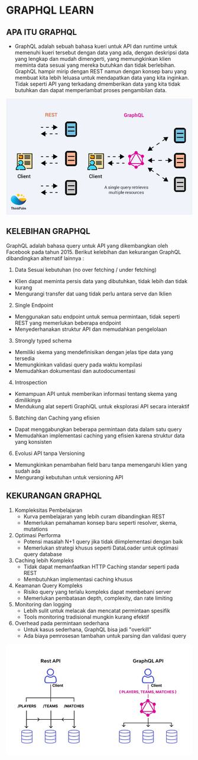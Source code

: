 # GRAPHQL LEARN

## APA ITU GRAPHQL
- GraphQL adalah sebuah bahasa kueri untuk API dan runtime untuk memenuhi kueri tersebut dengan data yang ada, dengan deskripsi data yang lengkap dan mudah dimengerti, yang memungkinkan klien meminta data sesuai yang mereka butuhkan dan tidak berlebihan. GraphQL hampir mirip dengan REST namun dengan konsep baru yang membuat kita lebih leluasa untuk mendapatkan data yang kita inginkan. Tidak seperti API yang terkadang dmemberikan data yang kita tidak butuhkan dan dapat memperlambat proses pengambilan data.

![graphql_alur.jpg](image/graphql_alur.jpg)

## KELEBIHAN GRAPHQL
GraphQL adalah bahasa query untuk API yang dikembangkan oleh Facebook pada tahun 2015. Berikut kelebihan dan kekurangan GraphQL dibandingkan alternatif lainnya :
1. Data Sesuai kebutuhan (no over fetching / under fetching)
  - Klien dapat meminta persis data yang dibutuhkan, tidak lebih dan tidak kurang
  - Mengurangi transfer dat uang tidak perlu antara serve dan lklien
2. Single Endpoint
  - Menggunakan satu endpoint untuk semua permintaan, tidak seperti REST yang memerlukan beberapa endpoint
  - Menyederhanakan struktur API dan memudahkan pengelolaan
3. Strongly typed schema
  - Memiliki skema yang mendefinisikan dengan jelas tipe data yang tersedia
  - Memungkinkan validasi query pada waktu kompilasi
  - Memudahkan dokumentasi dan autodocumentasi
4. Introspection
  - Kemampuan API untuk memberikan informasi tentang skema yang dimilikinya
  - Mendukung alat seperti GraphiQL untuk eksplorasi API secara interaktif
5. Batching dan Caching yang efisien
  - Dapat menggabungkan beberapa permintaan data dalam satu query
  - Memudahkan implementasi caching yang efisien karena struktur data yang konsisten
6. Evolusi API tanpa Versioning
  - Memungkinkan penambahan field baru tanpa memengaruhi klien yang sudah ada
  - Mengurangi kebutuhan untuk versioning API

## KEKURANGAN GRAPHQL
1. Kompleksitas Pembelajaran
   - Kurva pembelajaran yang lebih curam dibandingkan REST
   - Memerlukan pemahaman konsep baru seperti resolver, skema, mutations
2. Optimasi Performa
   - Potensi masalah N+1 query jika tidak diimplementasi dengan baik
   - Memerlukan strategi khusus seperti DataLoader untuk optimasi query database
3. Caching lebih Kompleks
   - Tidak dapat memanfaatkan HTTP Caching standar seperti pada REST
   - Membutuhkan implementasi caching khusus
4. Keamanan Query Kompleks
   - Risiko query yang terlalu kompleks dapat membebani server
   - Memerlukan pembatasan depth, complexity, dan rate limiting
5. Monitoring dan logging
   - Lebih sulit untuk melacak dan mencatat permintaan spesifik
   - Tools monitoring tradisional mungkin kurang efektif
6. Overhead pada permintaan sederhana
   - Untuk kasus sederhana, GraphQL bisa jadi "overkill"
   - Ada biaya pemrosesan tambahan untuk parsing dan validasi query


![graphql-request.jpeg](image/graphql-request.jpeg)